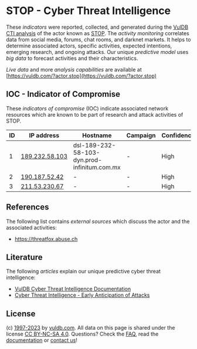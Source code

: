 # STOP - Cyber Threat Intelligence

These _indicators_ were reported, collected, and generated during the [VulDB CTI analysis](https://vuldb.com/?kb.cti) of the actor known as [STOP](https://vuldb.com/?actor.stop). The _activity monitoring_ correlates data from social media, forums, chat rooms, and darknet markets. It helps to determine associated actors, specific activities, expected intentions, emerging research, and ongoing attacks. Our unique _predictive model_ uses _big data_ to forecast activities and their characteristics.

_Live data_ and more _analysis capabilities_ are available at [https://vuldb.com/?actor.stop](https://vuldb.com/?actor.stop)

## IOC - Indicator of Compromise

These _indicators of compromise_ (IOC) indicate associated network resources which are known to be part of research and attack activities of STOP.

ID | IP address | Hostname | Campaign | Confidence
-- | ---------- | -------- | -------- | ----------
1 | [189.232.58.103](https://vuldb.com/?ip.189.232.58.103) | dsl-189-232-58-103-dyn.prod-infinitum.com.mx | - | High
2 | [190.187.52.42](https://vuldb.com/?ip.190.187.52.42) | - | - | High
3 | [211.53.230.67](https://vuldb.com/?ip.211.53.230.67) | - | - | High

## References

The following list contains _external sources_ which discuss the actor and the associated activities:

* https://threatfox.abuse.ch

## Literature

The following _articles_ explain our unique predictive cyber threat intelligence:

* [VulDB Cyber Threat Intelligence Documentation](https://vuldb.com/?kb.cti)
* [Cyber Threat Intelligence - Early Anticipation of Attacks](https://www.scip.ch/en/?labs.20201022)

## License

(c) [1997-2023](https://vuldb.com/?kb.changelog) by [vuldb.com](https://vuldb.com/?kb.about). All data on this page is shared under the license [CC BY-NC-SA 4.0](https://creativecommons.org/licenses/by-nc-sa/4.0/). Questions? Check the [FAQ](https://vuldb.com/?kb.faq), read the [documentation](https://vuldb.com/?kb) or [contact us](https://vuldb.com/?contact)!
